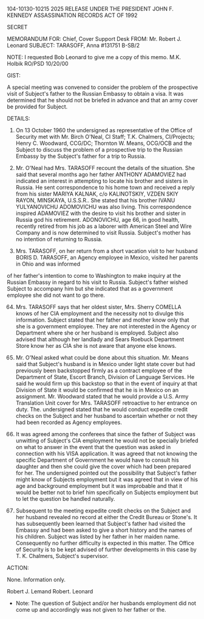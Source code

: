 104-10130-10215
2025 RELEASE UNDER THE PRESIDENT JOHN F. KENNEDY ASSASSINATION RECORDS ACT OF 1992

SECRET

MEMORANDUM FOR: Chief, Cover Support Desk
FROM: Mr. Robert J. Leonard
SUBJECT: TARASOFF, Anna
#131751 B-SB/2

NOTE:
I requested Bob
Leonard to give me a
copy of this memo.
M.K. Holbik
RO/PSD
10/20/00

GIST:

A special meeting was convened to consider the problem
of the prospective visit of Subject's father to the Russian
Embassy to obtain a visa. It was determined that he should
not be briefed in advance and that an army cover be provided
for Subject.

DETAILS:

1. On 13 October 1960 the undersigned as representative
of the Office of Security met with Mr. Birch O'Neal, CI Staff;
T.K. Chalmers, CI/Projects; Henry C. Woodward, CCG/DC;
Thornton W. Means, OCG/OCB and the Subject to discuss the
problem of a prospective trip to the Russian Embassy by the
Subject's father for a trip to Russia.

2. Mr. O'Neal had Mrs. TARASOFF recount the details of
the situation. She said that several months ago her father
ANTHONY ADAMOVIEZ had indicated an interest in attempting
to locate his brother and sisters in Russia. He sent
correspondence to his home town and received a reply from
his sister MARIYA KALNAK, c/o KALINOTSKIY, VZDEN SKIY RAYON,
MINSKAYA, U.S.S.R.. She stated that his brother IVANU
YULYANOVICHU ADOMOVICHU was also living. This correspondence
inspired ADAMOVIEZ with the desire to visit his brother and
sister in Russia god his retirement. ADONOVICHU, age 66,
in good health, recently retired from his job as a laborer
with American Steel and Wire Company and is now determined to
visit Russia. Subject's mother has no intention of returning
to Russia.

3. Mrs. TARASOFF, on her return from a short vacation
visit to her husband BORIS D. TARASOFF, an Agency employee
in Mexico, visited her parents in Ohio and was informed

of her father's intention to come to Washington to make
inquiry at the Russian Embassy in regard to his visit to
Russia. Subject's father wished Subject to accompany him
but she indicated that as a government employee she did
not want to go there.

064. Mrs. TARASOFF says that her oldest sister, Mrs.
Sherry COMELLA knows of her CIA employment and the necessity
not to divulge this information. Subject stated that her
father and mother know only that she is a government employee.
They are not interested in the Agency or Department where
she or her husband is employed. Subject also advised that
although her landlady and Sears Roebuck Department Store know
her as CIA she is not aware that anyone else knows.

5. Mr. O'Neal asked what could be done about this
situation. Mr. Means said that Subject's husband is in
Mexico under light state cover but had previously been
backstopped firmly as a contract employee of the Department
of State, Escort Branch, Division of Language Services. He
said he would firm up this backstop so that in the event of
inquiry at that Division of State it would be confirmed that
he is in Mexico on an assignment. Mr. Woodward stated that
he would provide a U.S. Army Translation Unit cover for
Mrs. TARASOFF retroactive to her entrance on duty. The.
undersigned stated that he would conduct expedite credit
checks on the Subject and her husband to ascertain whether or
not they had been recorded as Agency employees.

6. It was agreed among the conferees that since the
father of Subject was unwitting of Subject's CIA employment
he would not be specially briefed on what to answer in the
event that the question was asked in connection with his
VISA application. It was agreed that not knowing the specific
Department of Government he would have to consult his daughter
and then she could give the cover which had been prepared for
her. The undersigned pointed out the possibility that Subject's
father might know of Subjects employment but it was agreed
that in view of his age and background employment but it was improbable
and that it would be better not to brief him specifically
on Subjects employment but to let the question be handled
naturally.

7. Subsequent to the meeting expedite credit checks on
the Subject and her husband revealed no record at either the
Credit Bureau or Stone's. It has subsequently been learned
that Subject's father had visited the Embassy and had been
asked to give a short history and the names of his children.
Subject was listed by her father in her maiden name.
Consequently no further difficulty is expected in this matter.
The Office of Security is to be kept advised of further
developments in this case by T. K. Chalmers, Subject's
supervisor.

ACTION:

None. Information only.

Robert J. Lemand
Robert. Leonard

* Note: The question of
Subject and/or her husbands
employment did not come up
and accordingly was not
given to her father or the.

